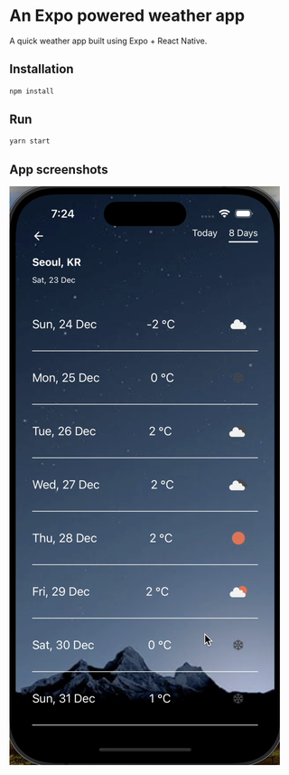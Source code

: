 # An Expo powered weather app

A quick weather app built using Expo + React Native. 

## Installation

```bash
npm install
```

## Run

```bash
yarn start
```

## App screenshots

![ScreenShot](/screenshots/8days-weather.png)
